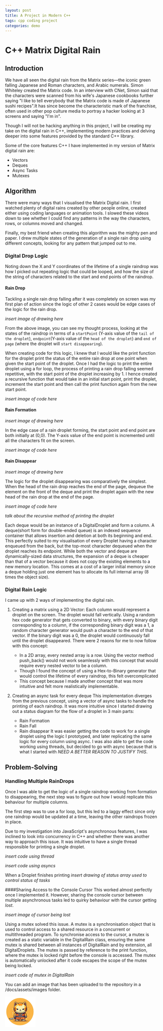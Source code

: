 ```yaml
---
layout: post
title: A Project in Modern C++
tags: cpp coding project
categories: demo
---
```


# C++ Matrix Digital Rain

## Introduction
We have all seen the digital rain from the Matrix series—the iconic green falling Japanese and Roman characters, and Arabic numerals. Simon Whiteley created the Matrix code. In an interview with CNet, Simon said that the characters were scanned from his wife's Japanese cookbooks further saying "I like to tell everybody that the Matrix code is made of Japanese sushi recipes".It has since become the characteristic mark of the franchise, often used in other pop culture media to portray a hacker looking at 3 screens and saying "I'm in". 

Though I will not be hacking anything in this project, I will be creating my take on the digital rain in C++, implementing modern practices and delving deeper into some features provided by the standard C++ library.

Some of the core features C++ I have implemented in my version of Matrix digital rain are:
- Vectors
- Deques
- Async Tasks
- Mutexes

## Algorithm

There were many ways that I visualised the Matrix Digital rain. I first watched plenty of digital rains created by other people online, created either using coding languages or animation tools. I slowed these videos down to see whether I could find any patterns in the way the characters, rows, or columns moved and changed. 

Finally, my best friend when creating this algorithm was the mighty pen and paper. 
I drew multiple states of the generation of a single rain drop using different concepts, looking for any pattern that jumped out to me.


### Digital Drop Logic

Noting down the X and Y coordinates of the lifetime of a single raindrop was how I picked out repeating logic that could be looped, and how the size of the string of characters related to the start and end points of the raindrop.


#### Rain Drop
Tackling a single rain drop falling after it was completely on screen was my first plan of action since the logic of other 2 cases would be edge cases of the logic for the rain drop.

*insert image of drawing here*

From the above image, you can see my thought process, looking at the states of the raindrop in terms of a `startPoint` (Y-axis value of the `tail of the droplet`), `endpoint`(Y-axis value of the `head of the droplet`) and `end of page` (where the droplet will `start disappearing`).

When creating code for this logic, I knew that I would like the print function for the droplet print the status of the entire rain drop at one point when given the start point of the droplet. Once I had the logic to print the entire droplet using a for loop, the process of printing a rain drop falling seemed repetitive, with the start point of the droplet increasing by 1. I hence created a recursive function that would take in an initial start point, print the droplet, increment the start point and then call the print function again from the new start point. 

*insert image of code here*

#### Rain Formation
*insert image of drawing here*

In the edge case of a rain droplet forming, the start point and end point are both initially at (0,0). The Y-axis value of the end point is incremented until all the characters fit on the screen.

*insert image of code here*


#### Rain Disappear
*insert image of drawing here*

The logic for the droplet disappearing was comparatively the simplest. When the head of the rain drop reaches the end of the page, dequeue the element on the front of the deque and print the droplet again with the new head of the rain drop at the end of the page.

*insert image of code here*



*talk about the recursive method of printing the droplet*


Each deque would be an instance of a DigitalDroplet and form a column.
A deque(short form for double-ended queue) is an indexed sequence container that allows insertion and deletion at both its beginning and end. This perfectly suited to my visualisation of every Droplet having a character enqueued from the back, but the top-most character dequeued when the droplet reaches its endpoint. While both the vector and deque are dynamically-sized data structures, the expansion of a deque is cheaper than that of a vector because it does not copy the existing elements to a new memory location. This comes at a cost of a larger initial memory since a deque holding just one element has to allocate its full internal array (8 times the object size).

### Digital Rain Logic
I came up with 2 ways of implementing the digital rain.
1. Creating a matrix using a 2D Vector:
Each column would represent a droplet on the screen. The droplet would fall vertically. Using a random hex code generator that gets converted to binary, with every binary digit corresponding to a column, if the corresponding binary digit was a 1, a random character generator would push a character to the end of that vector. If the binary digit was a 0, the droplet would continuously fall until the droplet disappeared. There were 2 reaons for me to now follow with this concept:
    - In a 2D array, every nested array is a row. Using the vector method push_back() would not work seamlessly with this concept that would require every nested vector to be a column.
    - Though I found the concept of using a Hex-to-Binary generator that would control the lifetime of every raindrop, this felt overcomplicated
    - This concept because I made another concept that was more intuitive and felt more realistically implementable.

2. Creating an async task for every deque
   This implementation diverges from the previous concept, using a vector of async tasks to handle the printing of each raindrop. 
It was more intuitive since I started drawing out a status diagram for the flow of a droplet in 3 main parts:
   - Rain Formation
   - Rain Fall
   - Rain disappear
   It was easier getting the code to work for a single droplet using the logic I prototyped, and later replicating the same logic for every column using async. I was also able to get the code working using threads, but decided to go with async because that is what I started with *NEED A BETTER REASON TO JUSTIFY THIS*.



## Problem-Solving
### Handling Multiple RainDrops
Once I was able to get the logic of a single raindrop working from formation to disappearing, the next step was to figure out how I would replicate this behaviour for multiple columns. 

The first step was to use a for loop, but this led to a laggy effect since only one raindrop would be updated at a time, leaving the other raindrops frozen in place.

Due to my investigation into JavaScript's asynchronous features, I was inclined to look into concurrency in C++ and whether there was another way to approach this issue. It was intuitive to have a single thread responsible for printing a single droplet. 

*insert code using thread*

*insert code using asyncs*

When a Droplet finishes printing 
*insert drawing of status array used to control status of tasks*

####Sharing Access to the Console Cursor
This worked almost perfectly once I implemented it. However, sharing the console cursor between multiple asynchronous tasks led to quirky behaviour with the cursor getting *lost*. 

*insert image of cursor being lost*

Using a mutex solved this issue. A mutex is a synchronisation object that is used to control access to a shared resource in a concurrent or multithreaded program. To synchronise access to the  cursor, a mutex is created as a static variable in the DigitalRain class, ensuring the same mutex is shared between all instances of DigitalRain and by extension, all DigitalDroplets. The mutex is passed by reference to the print function, where the mutex is locked right before the console is accessed. The mutex is automatically unlocked after it code escapes the scope of the mutex being locked.

*insert code of mutex in DigitalRain*


You can add an image that has been uploaded to the repository in a /docs/assets/images folder.

<img src="https://raw.githubusercontent.com/shannon3335/recursive-digital-rain-cpp/main/docs/assets/154-23-5-27-18-45-6m.jpg" width="100" height="100">
